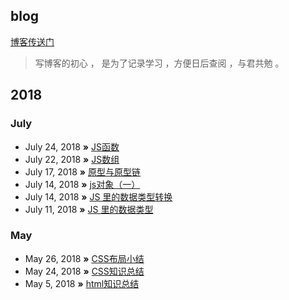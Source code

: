 ## blog

  [博客传送门]( https://easecy.github.io/index.html)

> 写博客的初心 ， 是为了记录学习 ，方便日后查阅 ，与君共勉 。

## 2018

### July

* July 24, 2018 **»** [JS函数](https://easecy.github.io/2018/07/24/July-24-2018/)
* July 22, 2018 **»** [JS数组](https://easecy.github.io/2018/07/22/July-22-2018/)
* July 17, 2018 **»** [原型与原型链](https://easecy.github.io/2018/07/17/July-17-2018/)
* July 14, 2018 **»** [js对象（一）](https://easecy.github.io/2018/07/14/b-July-14-2018/)
* July 14, 2018 **»** [JS 里的数据类型转换](https://easecy.github.io/2018/07/14/July-14-2018/)
* July 11, 2018 **»** [JS 里的数据类型](https://easecy.github.io/2018/07/11/July-11-2018/)

### May


* May 26, 2018 **»** [CSS布局小结](https://easecy.github.io/2018/05/26/May-26-2018/)
* May 24, 2018 **»** [CSS知识总结](https://easecy.github.io/2018/05/24/May-24-2018/)
* May 5, 2018 **»** [html知识总结](https://easecy.github.io/2018/05/15/html%E7%9F%A5%E8%AF%86%E6%80%BB%E7%BB%93/)

